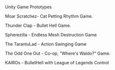 Unity Game Prototypes

Moar Scratchez- Cat Petting Rhythm Game. 

Thunder Clap  - Bullet Hell Game. 

Spherezilla - Endless Mesh Destruction Game 

The TarantuLad - Action Swinging Game 

The Odd One Out - Co-op, "Where's Waldo?" Game.

KAIROs - BulletHell with League of Legends Control
